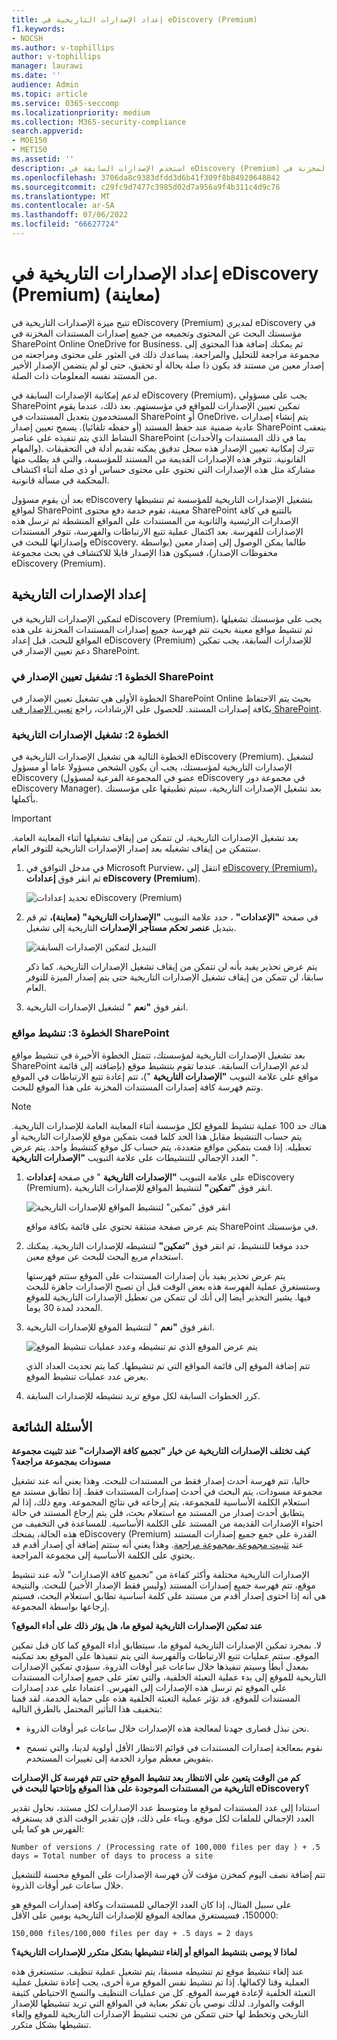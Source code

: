 ```yaml
---
title: إعداد الإصدارات التاريخية في eDiscovery (Premium)
f1.keywords:
- NOCSH
ms.author: v-tophillips
author: v-tophillips
manager: laurawi
ms.date: ''
audience: Admin
ms.topic: article
ms.service: O365-seccomp
ms.localizationpriority: medium
ms.collection: M365-security-compliance
search.appverid:
- MOE150
- MET150
ms.assetid: ''
description: استخدم الإصدارات السابقة في eDiscovery (Premium) لجمع المحتوى من جميع إصدارات المستندات المخزنة في SharePoint وOneDrive.
ms.openlocfilehash: 3706da8c9383dfdd3d6b41f309f8b84920648842
ms.sourcegitcommit: c29fc9d7477c3985d02d7a956a9f4b311c4d9c76
ms.translationtype: MT
ms.contentlocale: ar-SA
ms.lasthandoff: 07/06/2022
ms.locfileid: "66627724"
---
```

# <a name="set-up-historical-versions-in-ediscovery-premium-preview"></a>إعداد الإصدارات التاريخية في eDiscovery (Premium) (معاينة)

تتيح ميزة الإصدارات التاريخية في eDiscovery (Premium) لمديري eDiscovery في مؤسستك البحث عن المحتوى وتجميعه من جميع إصدارات المستندات المخزنة في SharePoint Online OneDrive for Business. ثم يمكنك إضافة هذا المحتوى إلى مجموعة مراجعة للتحليل والمراجعة. يساعدك ذلك في العثور على محتوى ومراجعته من إصدار معين من مستند قد يكون ذا صلة بحالة أو تحقيق، حتى لو لم يتضمن الإصدار الأخير من المستند نفسه المعلومات ذات الصلة.

لدعم إمكانية الإصدارات السابقة في eDiscovery (Premium)، يجب على مسؤولي SharePoint تمكين تعيين الإصدارات للمواقع في مؤسستهم. بعد ذلك، عندما يقوم المستخدمون بتعديل المستندات في SharePoint أو OneDrive، يتم إنشاء إصدارات عادية ضمنية عند حفظ المستند (أو حفظه تلقائيا). يسمح تعيين إصدار SharePoint بتعقب النشاط الذي يتم تنفيذه على عناصر SharePoint (بما في ذلك المستندات والأحداث والمهام). تترك إمكانية تعيين الإصدار هذه سجل تدقيق يمكنه تقديم أدلة في التحقيقات القانونية. تتوفر هذه الإصدارات القديمة من المستند للمؤسسة، والتي قد يطلب منها مشاركة مثل هذه الإصدارات التي تحتوي على محتوى حساس أو ذي صلة أثناء اكتشاف المحكمة في مسألة قانونية.

بعد أن يقوم مسؤول eDiscovery بتشغيل الإصدارات التاريخية للمؤسسة ثم تنشيطها لمواقع SharePoint معينة، تقوم خدمة دفع محتوى SharePoint بالتتبع في كافة الإصدارات الرئيسية والثانوية من المستندات على المواقع المنشطة ثم ترسل هذه الإصدارات للفهرسة. بعد اكتمال عملية تتبع الارتباطات والفهرسة، تتوفر المستندات وإصداراتها للبحث في eDiscovery. طالما يمكن الوصول إلى إصدار معين (بواسطة محفوظات الإصدار)، فسيكون هذا الإصدار قابلا للاكتشاف في بحث مجموعة eDiscovery (Premium).

## <a name="set-up-historical-versions"></a>إعداد الإصدارات التاريخية

لتمكين الإصدارات التاريخية في eDiscovery (Premium)، يجب على مؤسستك تشغيلها ثم تنشيط مواقع معينة بحيث تتم فهرسة جميع إصدارات المستندات المخزنة على هذه المواقع للبحث. قبل إعداد eDiscovery (Premium) للإصدارات السابقة، يجب تمكين دعم تعيين الإصدار في SharePoint.

### <a name="step-1-turn-on-versioning-in-sharepoint"></a>الخطوة 1: تشغيل تعيين الإصدار في SharePoint

الخطوة الأولى هي تشغيل تعيين الإصدار في SharePoint Online بحيث يتم الاحتفاظ بكافة إصدارات المستند. للحصول على الإرشادات، راجع [تعيين الإصدار في SharePoint](/microsoft-365/community/versioning-basics-best-practices).

### <a name="step-2-turn-on-historical-versions"></a>الخطوة 2: تشغيل الإصدارات التاريخية

الخطوة التالية هي تشغيل الإصدارات التاريخية في eDiscovery (Premium). لتشغيل الإصدارات التاريخية لمؤسستك، يجب أن يكون الشخص مسؤولا عاما أو مسؤول eDiscovery (عضو في المجموعة الفرعية لمسؤول eDiscovery في مجموعة دور eDiscovery Manager). بعد تشغيل الإصدارات التاريخية، سيتم تطبيقها على مؤسستك بأكملها.

> [!IMPORTANT]
> بعد تشغيل الإصدارات التاريخية، لن تتمكن من إيقاف تشغيلها أثناء المعاينة العامة. ستتمكن من إيقاف تشغيله بعد إصدار الإصدارات التاريخية للتوفر العام.

1. في مدخل التوافق في Microsoft Purview، انتقل إلى [eDiscovery (Premium)،](https://go.microsoft.com/fwlink/p/?linkid=2173764) ثم انقر فوق **إعدادات eDiscovery (Premium**).

   ![تحديد إعدادات eDiscovery (Premium)](..\media\HistoricalVersions1.png)

2. في صفحة **"الإعدادات"** ، حدد علامة التبويب **"الإصدارات التاريخية" (معاينة)،** ثم قم بتبديل **عنصر تحكم مستأجر الإصدارات** التاريخية إلى تشغيل.

   ![التبديل لتمكين الإصدارات السابقة](..\media\HistoricalVersions2.png)

   يتم عرض تحذير يفيد بأنه لن تتمكن من إيقاف تشغيل الإصدارات التاريخية. كما ذكر سابقا، لن تتمكن من إيقاف تشغيل الإصدارات التاريخية حتى يتم إصدار الميزة للتوفر العام.

3. انقر فوق **"نعم** " لتشغيل الإصدارات التاريخية.

### <a name="step-3-activate-sharepoint-sites"></a>الخطوة 3: تنشيط مواقع SharePoint

بعد تشغيل الإصدارات التاريخية لمؤسستك، تتمثل الخطوة الأخيرة في تنشيط مواقع SharePoint لدعم الإصدارات السابقة. عندما تقوم بتنشيط موقع (بإضافته إلى قائمة مواقع على علامة التبويب **"الإصدارات التاريخية** ")، تتم إعادة تتبع الارتباطات في الموقع وتتم فهرسة كافة إصدارات المستندات المخزنة على هذا الموقع للبحث.

> [!NOTE]
> هناك حد 100 عملية تنشيط للموقع لكل مؤسسة أثناء المعاينة العامة للإصدارات التاريخية. يتم حساب التنشيط مقابل هذا الحد كلما قمت بتمكين موقع للإصدارات التاريخية أو تعطيله. إذا قمت بتمكين مواقع متعددة، يتم حساب كل موقع كتنشيط واحد. يتم عرض العدد الإجمالي للتنشيطات على علامة التبويب **"الإصدارات التاريخية** ".

1. على علامة التبويب **"الإصدارات التاريخية** " في صفحة **إعدادات** eDiscovery (Premium)، انقر فوق **"تمكين"** لتنشيط المواقع للإصدارات التاريخية.

   ![انقر فوق "تمكين" لتنشيط المواقع للإصدارات التاريخية](..\media\HistoricalVersions3.png)  

   يتم عرض صفحة منبثقة تحتوي على قائمة بكافة مواقع SharePoint في مؤسستك.

2. حدد موقعا للتنشيط، ثم انقر فوق **"تمكين"** لتنشيطه للإصدارات التاريخية. يمكنك استخدام مربع البحث للبحث عن موقع معين.

   يتم عرض تحذير يفيد بأن إصدارات المستندات على الموقع ستتم فهرستها وستستغرق عملية الفهرسة هذه بعض الوقت قبل أن تصبح الإصدارات جاهزة للبحث فيها. يشير التحذير أيضا إلى أنك لن تتمكن من تعطيل الإصدارات التاريخية للموقع المحدد لمدة 30 يوما.

3. انقر فوق **"نعم** " لتنشيط الموقع للإصدارات التاريخية.

   ![يتم عرض الموقع الذي تم تنشيطه وعدد عمليات تنشيط الموقع](..\media\HistoricalVersions4.png)  

   تتم إضافة الموقع إلى قائمة المواقع التي تم تنشيطها. كما يتم تحديث العداد الذي يعرض عدد عمليات تنشيط الموقع.

4. كرر الخطوات السابقة لكل موقع تريد تنشيطه للإصدارات السابقة.

## <a name="frequently-asked-questions"></a>الأسئلة الشائعة

**كيف تختلف الإصدارات التاريخية عن خيار "تجميع كافة الإصدارات" عند تثبيت مجموعة مسودات بمجموعة مراجعة؟**

حاليا، تتم فهرسة أحدث إصدار فقط من المستندات للبحث. وهذا يعني أنه عند تشغيل مجموعة مسودات، يتم البحث في أحدث إصدارات المستندات فقط. إذا تطابق مستند مع استعلام الكلمة الأساسية للمجموعة، يتم إرجاعه في نتائج المجموعة. ومع ذلك، إذا لم يتطابق أحدث إصدار من المستند مع استعلام بحث، فلن يتم إرجاع المستند في حالة احتواء الإصدارات القديمة من المستند على الكلمة الأساسية. للمساعدة في التخفيف من هذه الحالة، يمنحك eDiscovery (Premium) القدرة على جمع جميع إصدارات المستند عند [تثبيت مجموعة بمجموعة مراجعة](commit-draft-collection.md#commit-a-draft-collection-to-a-review-set). وهذا يعني أنه ستتم إضافة أي إصدار أقدم قد يحتوي على الكلمة الأساسية إلى مجموعة المراجعة.

الإصدارات التاريخية مختلفة وأكثر كفاءة من "تجميع كافة الإصدارات" لأنه عند تنشيط موقع، تتم فهرسة جميع إصدارات المستند (وليس فقط الإصدار الأخير) للبحث. والنتيجة هي أنه إذا احتوى إصدار أقدم من مستند على كلمة أساسية تطابق استعلام البحث، فسيتم إرجاعها بواسطة المجموعة.

**عند تمكين الإصدارات التاريخية لموقع ما، هل يؤثر ذلك على أداء الموقع؟**

لا. بمجرد تمكين الإصدارات التاريخية لموقع ما، سيتطابق أداء الموقع كما كان قبل تمكين الموقع. ستتم عمليات تتبع الارتباطات والفهرسة التي يتم تنفيذها على الموقع بعد تمكينه بمعدل أبطأ وسيتم تنفيذها خلال ساعات غير أوقات الذروة. سيؤدي تمكين الإصدارات التاريخية للموقع إلى بدء عملية التعبئة الخلفية، والتي تعثر على جميع إصدارات المستندات على الموقع ثم ترسل هذه الإصدارات إلى الفهرس. اعتمادا على عدد إصدارات المستندات للموقع، قد تؤثر عملية التعبئة الخلفية هذه على حماية الخدمة. لقد قمنا بتخفيف هذا التأثير المحتمل بالطرق التالية:

- نحن نبذل قصارى جهدنا لمعالجة هذه الإصدارات خلال ساعات غير أوقات الذروة.

- نقوم بمعالجة إصدارات المستندات في قوائم الانتظار الأقل أولوية لدينا، والتي تسمح بتفويض معظم موارد الخدمة إلى تغييرات المستخدم.

**كم من الوقت يتعين علي الانتظار بعد تنشيط الموقع حتى تتم فهرسة كل الإصدارات التاريخية من المستندات الموجودة على هذا الموقع وإتاحتها للبحث في eDiscovery؟**

استنادا إلى عدد المستندات لموقع ما ومتوسط عدد الإصدارات لكل مستند، نحاول تقدير العدد الإجمالي للملفات لكل موقع. وبناء على ذلك، فإن تقدير الوقت الذي قد يستغرقه الفهرس هو كما يلي:

`Number of versions / (Processing rate of 100,000 files per day ) + .5 days = Total number of days to process a site`

تتم إضافة نصف اليوم كمخزن مؤقت لأن فهرسة الإصدارات على الموقع محسنة للتشغيل خلال ساعات غير أوقات الذروة.

على سبيل المثال، إذا كان العدد الإجمالي للمستندات وكافة إصدارات الموقع هو 150000، فسيستغرق معالجة الموقع للإصدارات التاريخية يومين على الأقل:

`150,000 files/100,000 files per day + .5 days = 2 days`

**لماذا لا يوصى بتنشيط المواقع أو إلغاء تنشيطها بشكل متكرر للإصدارات التاريخية؟**

عند إلغاء تنشيط موقع تم تنشيطه مسبقا، يتم تشغيل عملية تنظيف. ستستغرق هذه العملية وقتا لإكمالها. إذا تم تنشيط نفس الموقع مرة أخرى، يجب إعادة تشغيل عملية التعبئة الخلفية لإعادة فهرسة الموقع. كل من عمليات التنظيف والنسخ الاحتياطي كثيفة الوقت والموارد. لذلك نوصي بأن تفكر بعناية في المواقع التي تريد تنشيطها للإصدار التاريخي وتخطط لها حتى تتمكن من تجنب تنشيط الإصدارات التاريخية للموقع وإلغاء تنشيطها بشكل متكرر.
